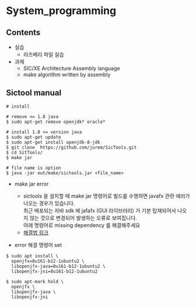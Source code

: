# System_programming

## Contents
+ 실습
  - 라즈베리 파일 실습
+ 과제
  - SIC/XE Architecture Assembly language
  - make algorithm written by assembly
  
## Sictool manual
```shell
# install

# remove <= 1.8 java
$ sudo apt-get remove openjdk* oracle*

# install 1.8 <= version java
$ sudo apt-get update
$ sudo apt-get install openjdk-8-jdk
$ git clone  https://github.com/jurem/SicTools.git
$ cd SitTools/
$ make jar

# file name is option 
$ java -jar out/make/sictools.jar <file_name>
```
+ make jar error
  - sictools 을 설치할 때 make jar 명령어로 빌드를 수행하면 javafx 관련 에러가 나오는 경우가 있습니다.   
    최근 배포되는 자바 sdk 에 jafafx (GUI 라이브러리) 가 기본 탑재되어서 나오지 않는 것으로 변경되어 발생하는 오류로 보여집니다.   
    아래 명령어로 missing dependency 를 해결해주세요   
  - [해결법 링크](https://askubuntu.com/questions/1137891/how-to-install-run-java-8-and-javafx-on-ubuntu-18-04)

+ error 해결 명령어 set
```shell
$ sudo apt install \
  openjfx=8u161-b12-1ubuntu2 \
  libopenjfx-java=8u161-b12-1ubuntu2 \
  libopenjfx-jni=8u161-b12-1ubuntu2
  
$ sudo apt-mark hold \
  openjfx \
  libopenjfx-java \
  libopenjfx-jni
```

